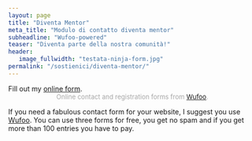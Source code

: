 ```yaml
---
layout: page
title: "Diventa Mentor"
meta_title: "Modulo di contatto diventa mentor"
subheadline: "Wufoo-powered"
teaser: "Diventa parte della nostra comunità!"
header:
   image_fullwidth: "testata-ninja-form.jpg"
permalink: "/sostienici/diventa-mentor/"
---
```

<div id="wufoo-z196vnqs04kfr0o">
Fill out my <a href="https://coderdojorimini.wufoo.com/forms/z196vnqs04kfr0o">online form</a>.
</div>
<div id="wuf-adv" style="font-family:inherit;font-size: small;color:#a7a7a7;text-align:center;display:block;">Online contact and registration forms from <a href="http://www.wufoo.com">Wufoo</a>.</div>
<script type="text/javascript">var z196vnqs04kfr0o;(function(d, t) {
var s = d.createElement(t), options = {
'userName':'coderdojorimini',
'formHash':'z196vnqs04kfr0o',
'autoResize':true,
'height':'1586',
'async':true,
'host':'wufoo.com',
'header':'show',
'ssl':true};
s.src = ('https:' == d.location.protocol ? 'https://' : 'http://') + 'www.wufoo.com/scripts/embed/form.js';
s.onload = s.onreadystatechange = function() {
var rs = this.readyState; if (rs) if (rs != 'complete') if (rs != 'loaded') return;
try { z196vnqs04kfr0o = new WufooForm();z196vnqs04kfr0o.initialize(options);z196vnqs04kfr0o.display(); } catch (e) {}};
var scr = d.getElementsByTagName(t)[0], par = scr.parentNode; par.insertBefore(s, scr);
})(document, 'script');</script>



If you need a fabulous contact form for your website, I suggest you use [Wufoo][1]. You can use three forms for free, you get no spam and if you get more than 100 entries you have to pay.


 [1]: http://www.wufoo.com/
